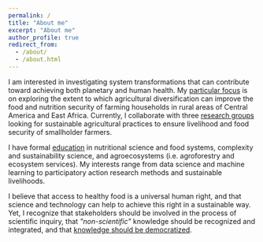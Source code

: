 ```yaml
---
permalink: /
title: "About me"
excerpt: "About me"
author_profile: true
redirect_from: 
  - /about/
  - /about.html
---
```


I am interested in investigating system transformations that can contribute toward achieving both planetary and human health. My [particular focus](https://diana-luna.github.io/research/) is on exploring the extent to which agricultural diversification can improve the food and nutrition security of farming households in rural areas of Central America and East Africa. Currently, I collaborate with three [research groups](https://diana-luna.github.io/projects/) looking for sustainable agricultural practices to ensure livelihood and food security of smallholder farmers.

I have formal [education](https://diana-luna.github.io/cv/) in nutritional science and food systems, complexity and sustainability science, and agroecosystems (i.e. agroforestry and ecosystem services). My interests range from data science and machine learning to participatory action research methods and sustainable livelihoods.  

I believe that access to healthy food is a universal human right, and that science and technology can help to achieve this right in a sustainable way. Yet, I recognize that stakeholders should be involved in the process of scientific inquiry, that *"non-scientific"* knowledge should be recognized and integrated, and that [knowledge should be democratized](https://diana-luna.github.io/portfolio/). 
